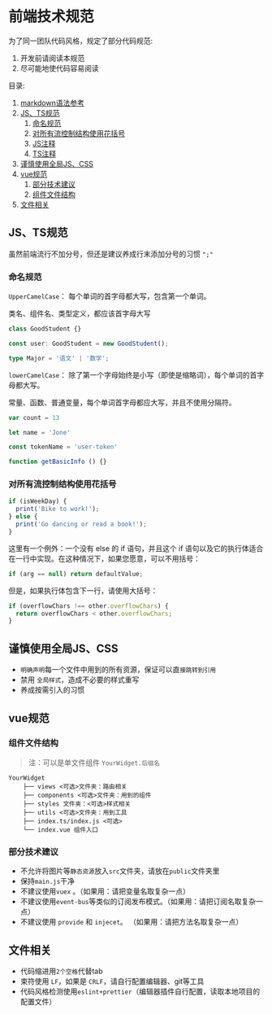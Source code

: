 # 前端技术规范



为了同一团队代码风格，规定了部分代码规范:

1. 开发前请阅读本规范
2. 尽可能地使代码容易阅读

目录:
1.  [markdown语法参考](https://github.com/google/styleguide/blob/gh-pages/docguide/style.md#document-layout)
2.  [JS、TS规范](#JS、TS规范)
    1.  [命名规范](#命名规范)
    1.  [对所有流控制结构使用花括号](#对所有流控制结构使用花括号)
    1.  [JS注释](#https://jsdoc.app/tags-param.html)
    1.  [TS注释](#http://typedoc.org/tags/param/)
3.  [谨慎使用全局JS、CSS](#谨慎使用全局JS、CSS)
4.  [vue规范](#vue规范)
    1.  [部分技术建议](#部分技术建议)
    1.  [组件文件结构](#组件文件结构)
5.  [文件相关](#文件相关)
    

## JS、TS规范

虽然前端流行不加分号，但还是建议养成行末添加分号的习惯 `";"`

### 命名规范

`UpperCamelCase`：  每个单词的首字母都大写，包含第一个单词。

 类名、组件名、类型定义，都应该首字母大写

```ts
class GoodStudent {}

const user: GoodStudent = new GoodStudent();

type Major = '语文' | '数学';

```

`lowerCamelCase`： 除了第一个字母始终是小写（即使是缩略词），每个单词的首字母都大写。

常量、函数、普通变量，每个单词首字母都应大写，并且不使用分隔符。

```javascript
var count = 13

let name = 'Jone'

const tokenName = 'user-token'

function getBasicInfo () {}
```

### 对所有流控制结构使用花括号
```javascript
if (isWeekDay) {
  print('Bike to work!');
} else {
  print('Go dancing or read a book!');
}
```

这里有一个例外：一个没有 else 的 if 语句，并且这个 if 语句以及它的执行体适合在一行中实现。在这种情况下，如果您愿意，可以不用括号：

```javascript
if (arg == null) return defaultValue;
```

但是，如果执行体包含下一行，请使用大括号：

```javascript
if (overflowChars !== other.overflowChars) {
  return overflowChars < other.overflowChars;
}
```

## 谨慎使用全局JS、CSS
- `明确声明`每一个文件中用到的所有资源，保证可以直`接跳转到引用`
- 禁用 `全局样式`，造成不必要的样式重写
- 养成按需引入的习惯

## vue规范

### 组件文件结构

> 注：可以是单文件组件 `YourWidget.后缀名`

```
YourWidget
    ├── views <可选>文件夹：路由相关
    ├── components <可选>文件夹：用到的组件
    ├── styles 文件夹：<可选>样式相关
    ├── utils <可选>文件夹：用到工具
    ├── index.ts/index.js <可选>
    └── index.vue 组件入口
```

### 部分技术建议
- 不允许将图片等`静态资源`放入`src`文件夹，请放在`public`文件夹里
- 保持`main.js`干净
- 不建议使用`vuex` 。（如果用：请把变量名取复杂一点）
- 不建议使用`event-bus`等类似的订阅发布模式。（如果用：请把订阅名取复杂一点）
- 不建议使用 `provide` 和 `injecet`。 （如果用：请把方法名取复杂一点）

## 文件相关
- 代码缩进用`2个空格`代替tab
- 束符使用 `LF`，如果是 `CRLF`，请自行配置编辑器、git等工具
- 代码风格检测使用`eslint+prettier`（编辑器插件自行配置，读取本地项目的配置文件）